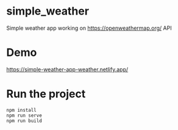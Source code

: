 # simple_weather
  Simple weather app working on https://openweathermap.org/ API
# Demo
  https://simple-weather-app-weather.netlify.app/
# Run the project
```
npm install
npm run serve
npm run build
```
